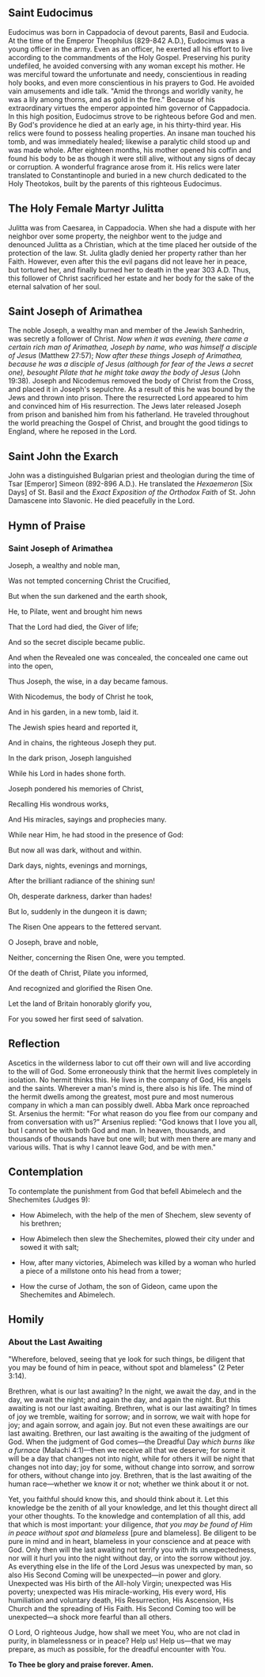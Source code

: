 ## Saint Eudocimus

Eudocimus was born in Cappadocia of devout parents, Basil and Eudocia. At the time of the Emperor Theophilus (829-842 A.D.), Eudocimus was a young officer in the army. Even as an officer, he exerted all his effort to live according to the commandments of the Holy Gospel. Preserving his purity undefiled, he avoided conversing with any woman except his mother. He was merciful toward the unfortunate and needy, conscientious in reading holy books, and even more conscientious in his prayers to God. He avoided vain amusements and idle talk. "Amid the throngs and worldly vanity, he was a lily among thorns, and as gold in the fire." Because of his extraordinary virtues the emperor appointed him governor of Cappadocia. In this high position, Eudocimus strove to be righteous before God and men. By God's providence he died at an early age, in his thirty-third year. His relics were found to possess healing properties. An insane man touched his tomb, and was immediately healed; likewise a paralytic child stood up and was made whole. After eighteen months, his mother opened his coffin and found his body to be as though it were still alive, without any signs of decay or corruption. A wonderful fragrance arose from it. His relics were later translated to Constantinople and buried in a new church dedicated to the Holy Theotokos, built by the parents of this righteous Eudocimus.

## The Holy Female Martyr Julitta

Julitta was from Caesarea, in Cappadocia. When she had a dispute with her neighbor over some property, the neighbor went to the judge and denounced Julitta as a Christian, which at the time placed her outside of the protection of the law. St. Julita gladly denied her property rather than her Faith. However, even after this the evil pagans did not leave her in peace, but tortured her, and finally burned her to death in the year 303 A.D. Thus, this follower of Christ sacrificed her estate and her body for the sake of the eternal salvation of her soul.

## Saint Joseph of Arimathea

The noble Joseph, a wealthy man and member of the Jewish Sanhedrin, was secretly a follower of Christ. *Now when it was evening, there came a certain rich man of Arimathea, Joseph by name, who was himself a disciple of Jesus* (Matthew 27:57); *Now after these things Joseph of Arimathea, because he was a disciple of Jesus (although for fear of the Jews a secret one), besought Pilate that he might take away the body of Jesus* (John 19:38). Joseph and Nicodemus removed the body of Christ from the Cross, and placed it in Joseph's sepulchre. As a result of this he was bound by the Jews and thrown into prison. There the resurrected Lord appeared to him and convinced him of His resurrection. The Jews later released Joseph from prison and banished him from his fatherland. He traveled throughout the world preaching the Gospel of Christ, and brought the good tidings to England, where he reposed in the Lord.

## Saint John the Exarch

John was a distinguished Bulgarian priest and theologian during the time of Tsar [Emperor] Simeon (892-896 A.D.). He translated the *Hexaemeron* [Six Days] of St. Basil and the *Exact Exposition of the Orthodox Faith* of St. John Damascene into Slavonic. He died peacefully in the Lord.

## Hymn of Praise

### Saint Joseph of Arimathea

Joseph, a wealthy and noble man,

Was not tempted concerning Christ the Crucified,

But when the sun darkened and the earth shook,

He, to Pilate, went and brought him news

That the Lord had died, the Giver of life;

And so the secret disciple became public.

And when the Revealed one was concealed, the concealed one came out into the open,

Thus Joseph, the wise, in a day became famous.

With Nicodemus, the body of Christ he took,

And in his garden, in a new tomb, laid it.

The Jewish spies heard and reported it,

And in chains, the righteous Joseph they put.

In the dark prison, Joseph languished

While his Lord in hades shone forth.

Joseph pondered his memories of Christ,

Recalling His wondrous works,

And His miracles, sayings and prophecies many.

While near Him, he had stood in the presence of God:

But now all was dark, without and within.

Dark days, nights, evenings and mornings,

After the brilliant radiance of the shining sun!

Oh, desperate darkness, darker than hades!

But lo, suddenly in the dungeon it is dawn;

The Risen One appears to the fettered servant.

O Joseph, brave and noble,

Neither, concerning the Risen One, were you tempted.

Of the death of Christ, Pilate you informed,

And recognized and glorified the Risen One.

Let the land of Britain honorably glorify you,

For you sowed her first seed of salvation.

## Reflection

Ascetics in the wilderness labor to cut off their own will and live according to the will of God. Some erroneously think that the hermit lives completely in isolation. No hermit thinks this. He lives in the company of God, His angels and the saints. Wherever a man's mind is, there also is his life. The mind of the hermit dwells among the greatest, most pure and most numerous company in which a man can possibly dwell. Abba Mark once reproached St. Arsenius the hermit: "For what reason do you flee from our company and from conversation with us?" Arsenius replied: "God knows that I love you all, but I cannot be with both God and man. In heaven, thousands, and thousands of thousands have but one will; but with men there are many and various wills. That is why I cannot leave God, and be with men."

## Contemplation

To contemplate the punishment from God that befell Abimelech and the Shechemites (Judges 9):

- How Abimelech, with the help of the men of Shechem, slew seventy of his brethren;

- How Abimelech then slew the Shechemites, plowed their city under and sowed it with salt;

- How, after many victories, Abimelech was killed by a woman who hurled a piece of a millstone onto his head from a tower;

- How the curse of Jotham, the son of Gideon, came upon the Shechemites and Abimelech.

## Homily

### About the Last Awaiting

"Wherefore, beloved, seeing that ye look for such things, be diligent that you may be found of him in peace, without spot and blameless" (2 Peter 3:14).

Brethren, what is our last awaiting? In the night, we await the day, and in the day, we await the night; and again the day, and again the night. But this awaiting is not our last awaiting. Brethren, what is our last awaiting? In times of joy we tremble, waiting for sorrow; and in sorrow, we wait with hope for joy; and again sorrow, and again joy. But not even these awaitings are our last awaiting. Brethren, our last awaiting is the awaiting of the judgment of God. When the judgment of God comes—the Dreadful Day *which burns like a furnace* (Malachi 4:1)—then we receive all that we deserve; for some it will be a day that changes not into night, while for others it will be night that changes not into day; joy for some, without change into sorrow, and sorrow for others, without change into joy. Brethren, that is the last awaiting of the human race—whether we know it or not; whether we think about it or not.

Yet, you faithful should know this, and should think about it. Let this knowledge be the zenith of all your knowledge, and let this thought direct all your other thoughts. To the knowledge and contemplation of all this, add that which is most important: your diligence, *that you may be found of Him in peace without spot and blameless* [pure and blameless]. Be diligent to be pure in mind and in heart, blameless in your conscience and at peace with God. Only then will the last awaiting not terrify you with its unexpectedness, nor will it hurl you into the night without day, or into the sorrow without joy. As everything else in the life of the Lord Jesus was unexpected by man, so also His Second Coming will be unexpected—in power and glory. Unexpected was His birth of the All-holy Virgin; unexpected was His poverty; unexpected was His miracle-working, His every word, His humiliation and voluntary death, His Resurrection, His Ascension, His Church and the spreading of His Faith. His Second Coming too will be unexpected—a shock more fearful than all others.

O Lord, O righteous Judge, how shall we meet You, who are not clad in purity, in blamelessness or in peace? Help us! Help us—that we may prepare, as much as possible, for the dreadful encounter with You.

**To Thee be glory and praise forever. Amen.**
